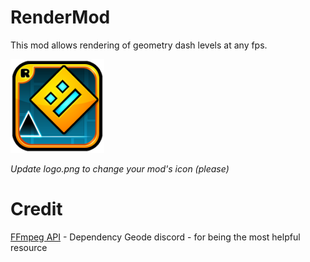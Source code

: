 # RenderMod
This mod allows rendering of geometry dash levels at any fps.

<img src="logo.png" width="150" alt="the mod's logo" />

*Update logo.png to change your mod's icon (please)*

# Credit
[FFmpeg API](https://github.com/EclipseMenu/ffmpeg-api) - Dependency
Geode discord - for being the most helpful resource
